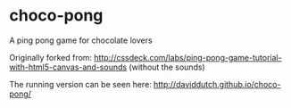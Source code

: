 choco-pong
==========

A ping pong game for chocolate lovers

Originally forked from: http://cssdeck.com/labs/ping-pong-game-tutorial-with-html5-canvas-and-sounds (without the sounds)

The running version can be seen here: http://daviddutch.github.io/choco-pong/